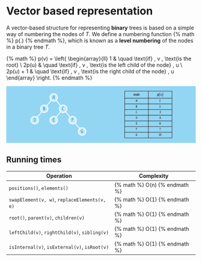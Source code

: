 # Vector based representation

A vector-based structure for representing **binary** trees is based on a simple way of numbering the nodes of *T*. We define a numbering function {% math %} p(.) {% endmath %}, which is known as a **level numbering** of the nodes in a binary tree *T*.

{% math %}
p(v) = \left\{
        \begin{array}{ll}
            1 & \quad \text{if} \, v \, \text{is the root} \\
            2p(u) & \quad \text{if} \, v \, \text{is the left child of the node} \, u \\
            2p(u) + 1 & \quad \text{if} \, v \, \text{is the right child of the node} \, u
        \end{array}
    \right.
{% endmath %}

![Vector Tree](assets/vector-tree-wide.png)

## Running times
| Operation | Complexity |
| --------- | ---------- |
| `positions()`, `elements()` | {% math %} O(n) {% endmath %} |
| `swapElement(v, w)`, `replaceElements(v, e)` | {% math %} O(1) {% endmath %} |
| `root()`, `parent(v)`, `children(v)` | {% math %} O(1) {% endmath %} |
| `leftChild(v)`, `rightChild(v)`, `sibling(v)` | {% math %} O(1) {% endmath %} |
| `isInternal(v)`, `isExternal(v)`, `isRoot(v)` | {% math %} O(1) {% endmath %} |